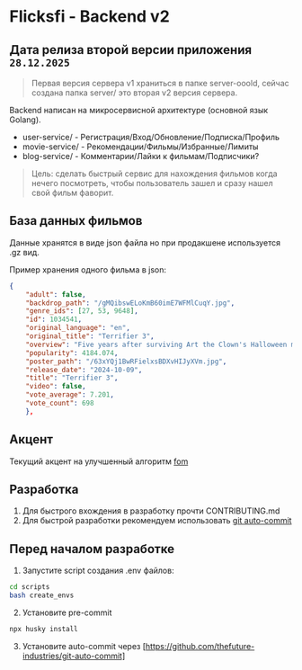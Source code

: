 # Flicksfi - Backend v2

## Дата релиза второй версии приложения `28.12.2025`

> Первая версия сервера v1 храниться в папке server-ooold, сейчас создана папка server/ это вторая v2 версия сервера.

Backend написан на микросервисной архитектуре (основной язык Golang).

-   user-service/ - Регистрация/Вход/Обновление/Подписка/Профиль
-   movie-service/ - Рекомендации/Фильмы/Избранные/Лимиты
-   blog-service/ - Комментарии/Лайки к фильмам/Подписчики?

> Цель: сделать быстрый сервис для нахождения фильмов когда нечего посмотреть, чтобы пользователь зашел и сразу нашел свой фильм фаворит.

## База данных фильмов

Данные хранятся в виде json файла но при продакшене используется .gz вид.

Пример хранения одного фильма в json:

```json
{
    "adult": false,
    "backdrop_path": "/gMQibswELoKmB60imE7WFMlCuqY.jpg",
    "genre_ids": [27, 53, 9648],
    "id": 1034541,
    "original_language": "en",
    "original_title": "Terrifier 3",
    "overview": "Five years after surviving Art the Clown's Halloween massacre, Sienna and Jonathan are still struggling to rebuild their shattered lives. As the holiday season approaches, they try to embrace the Christmas spirit and leave the horrors of the past behind. But just when they think they're safe, Art returns, determined to turn their holiday cheer into a new nightmare. The festive season quickly unravels as Art unleashes his twisted brand of terror, proving that no holiday is safe.",
    "popularity": 4184.074,
    "poster_path": "/63xYQj1BwRFielxsBDXvHIJyXVm.jpg",
    "release_date": "2024-10-09",
    "title": "Terrifier 3",
    "video": false,
    "vote_average": 7.201,
    "vote_count": 698
    },
```

## Акцент

Текущий акцент на улучшенный алгоритм [fom](https://github.com/thefuture-industries/flicksfi-backend/issues/188)

## Разработка

1. Для быстрого вхождения в разработку прочти CONTRIBUTING.md
2. Для быстрой разработки рекомендуем использовать [git auto-commit](https://github.com/thefuture-industries/git-auto-commit)

## Перед началом разработке

1. Запустите script создания .env файлов:

```bash
cd scripts
bash create_envs
```

2. Установите pre-commit

```bash
npx husky install
```

3. Установите auto-commit через [https://github.com/thefuture-industries/git-auto-commit]
